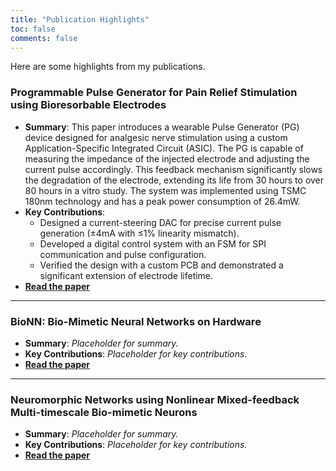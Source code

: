 ```yaml
---
title: "Publication Highlights"
toc: false
comments: false
---
```


Here are some highlights from my publications.

### Programmable Pulse Generator for Pain Relief Stimulation using Bioresorbable Electrodes

- **Summary**: This paper introduces a wearable Pulse Generator (PG) device designed for analgesic nerve stimulation using a custom Application-Specific Integrated Circuit (ASIC). The PG is capable of measuring the impedance of the injected electrode and adjusting the current pulse accordingly. This feedback mechanism significantly slows the degradation of the electrode, extending its life from 30 hours to over 80 hours in a vitro study. The system was implemented using TSMC 180nm technology and has a peak power consumption of 26.4mW.
- **Key Contributions**:
    - Designed a current-steering DAC for precise current pulse generation (±4mA with ≤1% linearity mismatch).
    - Developed a digital control system with an FSM for SPI communication and pulse configuration.
    - Verified the design with a custom PCB and demonstrated a significant extension of electrode lifetime.
- **[Read the paper](/publications/Liu-etal-2023-Programmable-Pulse-Generator.pdf)**

---

### BioNN: Bio-Mimetic Neural Networks on Hardware

- **Summary**: *Placeholder for summary.*
- **Key Contributions**: *Placeholder for key contributions.*
- **[Read the paper](/publications/10540037.pdf)**

---

### Neuromorphic Networks using Nonlinear Mixed-feedback Multi-timescale Bio-mimetic Neurons

- **Summary**: *Placeholder for summary.*
- **Key Contributions**: *Placeholder for key contributions.*
- **[Read the paper](/publications/10540040.pdf)**